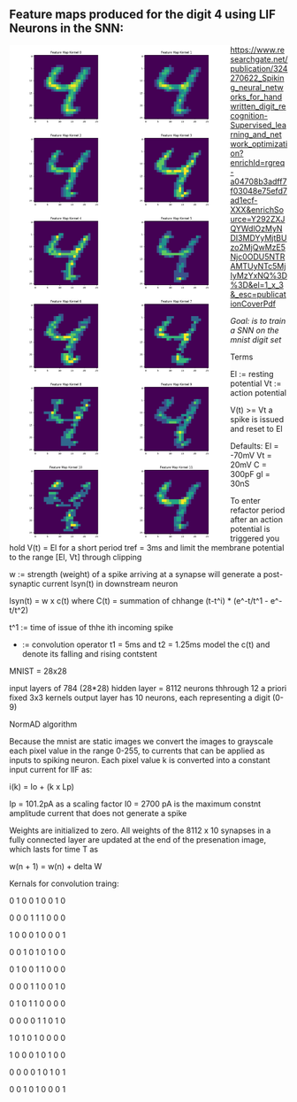 ## Feature maps produced for the digit 4 using LIF Neurons in the SNN:

<div>
<img src="https://github.com/jk-/snn-mnist/blob/master/plots/feature_map_0_4.png" width="200" align="left">
<img src="https://github.com/jk-/snn-mnist/blob/master/plots/feature_map_1_4.png" width="200" align="left">
<img src="https://github.com/jk-/snn-mnist/blob/master/plots/feature_map_2_4.png" width="200" align="left">
<img src="https://github.com/jk-/snn-mnist/blob/master/plots/feature_map_3_4.png" width="200" align="left">

<img src="https://github.com/jk-/snn-mnist/blob/master/plots/feature_map_4_4.png" width="200" align="left">
<img src="https://github.com/jk-/snn-mnist/blob/master/plots/feature_map_5_4.png" width="200" align="left">
<img src="https://github.com/jk-/snn-mnist/blob/master/plots/feature_map_6_4.png" width="200" align="left">
<img src="https://github.com/jk-/snn-mnist/blob/master/plots/feature_map_7_4.png" width="200" align="left">

<img src="https://github.com/jk-/snn-mnist/blob/master/plots/feature_map_8_4.png" width="200" align="left">
<img src="https://github.com/jk-/snn-mnist/blob/master/plots/feature_map_9_4.png" width="200" align="left">
<img src="https://github.com/jk-/snn-mnist/blob/master/plots/feature_map_10_4.png" width="200" align="left">
<img src="https://github.com/jk-/snn-mnist/blob/master/plots/feature_map_11_4.png" width="200" align="left">
</div>
<p></p>

https://www.researchgate.net/publication/324270622_Spiking_neural_networks_for_handwritten_digit_recognition-Supervised_learning_and_network_optimization?enrichId=rgreq-a04708b3adff7f03048e75efd7ad1ecf-XXX&enrichSource=Y292ZXJQYWdlOzMyNDI3MDYyMjtBUzo2MjQwMzE5Njc0ODU5NTRAMTUyNTc5MjIyMzYxNQ%3D%3D&el=1_x_3&_esc=publicationCoverPdf


*Goal: is to train a SNN on the mnist digit set*

Terms

El := resting potential
Vt := action potential

V(t) >= Vt a spike is issued
    and reset to El

Defaults:
    El = -70mV
    Vt = 20mV
    C = 300pF
    gl = 30nS

To enter refactor period after an action potential is triggered
you hold V(t) = El for a short period tref = 3ms and limit the
membrane potential to the range [El, Vt] through clipping

w := strength (weight) of a spike arriving at a synapse
will generate a post-synaptic current lsyn(t) in downstream neuron


lsyn(t) = w x c(t)
where C(t) = summation of chhange (t-t^i) * (e^-t/t^1 - e^-t/t^2)

t^1 := time of issue of thhe ith incoming spike
* := convolution operator
t1 = 5ms and t2 = 1.25ms model the c(t) and denote its falling and rising contstent

MNIST = 28x28

input layers of 784 (28*28)
hidden layer = 8112 neurons thhrough 12 a priori fixed 3x3 kernels
output layer has 10 neurons, each representing a digit (0-9)

NormAD algorithm

Because the mnist are static images we convert the images to grayscale
each pixel value in the range 0-255, to currents that can be applied as inputs to spiking neuron. Each pixel value k is converted into a constant input current for lIF as:

i(k) = Io + (k x Lp)

Ip = 101.2pA as a scaling factor
I0 = 2700 pA is the maximum constnt amplitude current that does not generate a spike

Weights are initialized to zero. All weights of the 8112 x 10 synapses in a fully connected layer are updated at the end of the presenation image, which lasts for time T as

w(n + 1) = w(n) + delta W

Kernals for convolution traing:

0 1 0
0 1 0
0 1 0

0 0 0
1 1 1
0 0 0

1 0 0
0 1 0
0 0 1

0 0 1
0 1 0
1 0 0

0 1 0
0 1 1
0 0 0

0 0 0
1 1 0
0 1 0

0 1 0
1 1 0
0 0 0

0 0 0
0 1 1
0 1 0

1 0 1
0 1 0
0 0 0

1 0 0
0 1 0
1 0 0

0 0 0
0 1 0
1 0 1

0 0 1
0 1 0
0 0 1
